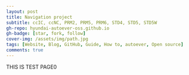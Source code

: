 ```yaml
---
layout: post
title: Navigation project 
subtitle: ccIC, ccNC, PRM2, PRM5, PRM6, STD4, STD5, STD5W
gh-repo: hyundai-autoever-oss.github.io
gh-badge: [star, fork, follow]
cover-img: /assets/img/path.jpg
tags: [Website, Blog, GitHub, Guide, How to, autoever, Open source]
comments: true
---
```


THIS IS TEST PAGE0

